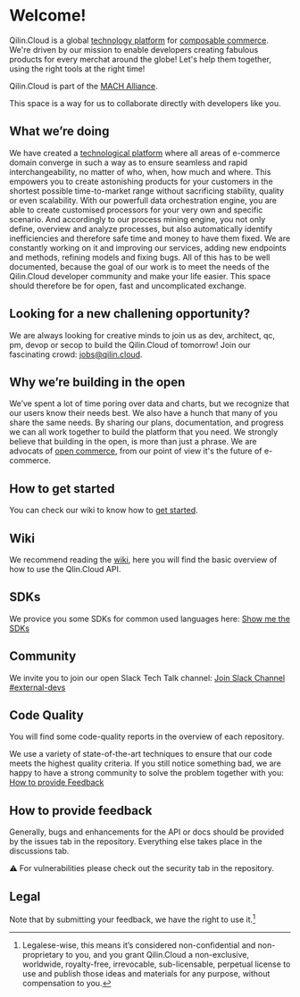 # Welcome!

Qilin.Cloud is a global [technology platform](https://github.com/QilinCloud/QilinCloud/wiki/Technology-Platform) for [composable commerce](https://github.com/QilinCloud/QilinCloud/wiki/Composable-Commerce). We're driven by our mission to enable developers creating fabulous products for every merchat around the globe!
Let's help them together, using the right tools at the right time!

Qilin.Cloud is part of the [MACH Alliance](https://github.com/QilinCloud/QilinCloud/wiki/MACH-Alliance).

This space is a way for us to collaborate directly with developers like you.


## What we’re doing

We have created a [technological platform](https://github.com/QilinCloud/QilinCloud/wiki/Technology-Platform) where all areas of e-commerce domain converge in such a way as to ensure seamless and rapid interchangeability, no matter of who, when, how much and where. This empowers you to create astonishing products for your customers in the shortest possible time-to-market range without sacrificing stability, quality or even scalability. 
With our powerfull data orchestration engine, you are able to create customised processors for your very own and specific scenario. And accordingly to our process mining engine, you not only define, overview and analyze processes, but also automatically identify inefficiencies and therefore safe time and money to have them fixed.
We are constantly working on it and improving our services, adding new endpoints and methods, refining models and fixing bugs.
All of this has to be well documented, because the goal of our work is to meet the needs of the Qilin.Cloud developer community and make your life easier. This space should therefore be for open, fast and uncomplicated exchange.

## Looking for a new challening opportunity?

We are always looking for creative minds to join us as dev, architect, qc, pm, devop or secop to build the Qilin.Cloud of tomorrow! Join our fascinating crowd: [jobs@qilin.cloud](mailto:jobs@qilin.cloud).

## Why we’re building in the open

We’ve spent a lot of time poring over data and charts, but we recognize that our users know their needs best. We also have a hunch that many of you share the same needs. By sharing our plans, documentation, and progress we can all work together to build the platform that you need. We strongly believe that building in the open, is more than just a phrase. We are advocats of [open commerce](https://github.com/QilinCloud/QilinCloud/wiki/Open-Commerce), from our point of view it's the future of e-commerce.


## How to get started

You can check our wiki to know how to [get started](https://github.com/QilinCloud/QilinCloud/wiki/Get-started).

## Wiki

We recommend reading the [wiki](https://github.com/QilinCloud/QilinCloud/wiki), here you will find the basic overview of how to use the Qlin.Cloud API. 

## SDKs

We provice you some SDKs for common used languages here: [Show me the SDKs](https://github.com/search?q=user%3AQilinCloud+SDK&type=repositories)

## Community

We invite you to join our open Slack Tech Talk channel: [Join Slack Channel #external-devs](http://uni2.it/joinslack)

## Code Quality
You will find some code-quality reports in the overview of each repository.

We use a variety of state-of-the-art techniques to ensure that our code meets the highest quality criteria. If you still notice something bad, we are happy to have a strong community to solve the problem together with you: [How to provide Feedback](https://github.com/QilinCloud#how-to-provide-feedback)

## How to provide feedback

Generally, bugs and enhancements for the API or docs should be provided by the issues tab in the repository. Everything else takes place in the discussions tab.

:warning: For vulnerabilities please check out the security tab in the repository.

## Legal

Note that by submitting your feedback, we have the right to use it.[^1]

[^1]:Legalese-wise, this means it’s considered non-confidential and non-proprietary to you, and you grant Qilin.Cloud a non-exclusive, worldwide, royalty-free, irrevocable, sub-licensable, perpetual license to use and publish those ideas and materials for any purpose, without compensation to you.
